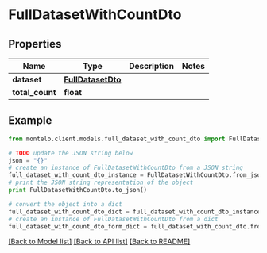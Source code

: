 # FullDatasetWithCountDto


## Properties

Name | Type | Description | Notes
------------ | ------------- | ------------- | -------------
**dataset** | [**FullDatasetDto**](FullDatasetDto.md) |  | 
**total_count** | **float** |  | 

## Example

```python
from montelo.client.models.full_dataset_with_count_dto import FullDatasetWithCountDto

# TODO update the JSON string below
json = "{}"
# create an instance of FullDatasetWithCountDto from a JSON string
full_dataset_with_count_dto_instance = FullDatasetWithCountDto.from_json(json)
# print the JSON string representation of the object
print FullDatasetWithCountDto.to_json()

# convert the object into a dict
full_dataset_with_count_dto_dict = full_dataset_with_count_dto_instance.to_dict()
# create an instance of FullDatasetWithCountDto from a dict
full_dataset_with_count_dto_form_dict = full_dataset_with_count_dto.from_dict(full_dataset_with_count_dto_dict)
```
[[Back to Model list]](../README.md#documentation-for-models) [[Back to API list]](../README.md#documentation-for-api-endpoints) [[Back to README]](../README.md)


